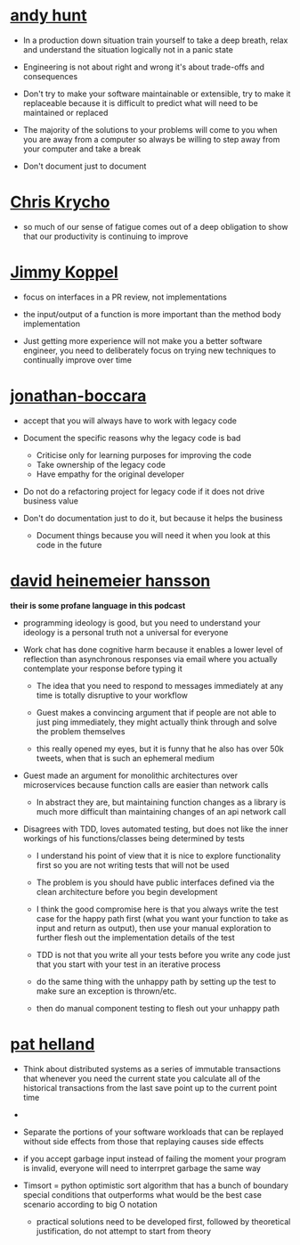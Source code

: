 
# [andy hunt](https://corecursive.com/029-learn-to-think-andy-hunt/)

- In a production down situation train yourself to take a deep breath, relax and understand the situation logically not in a panic state

- Engineering is not about right and wrong it's about trade-offs and consequences

- Don't try to make your software maintainable or extensible, try to make it replaceable because it is difficult to predict what will need to be maintained or replaced

- The majority of the solutions to your problems will come to you when you are away from a computer so always be willing to step away from your computer and take a break

- Don't document just to document



# [Chris Krycho](https://corecursive.com/034-chris-krycho-typescript/)

- so much of our sense of fatigue comes out of a deep obligation to show that our productivity is continuing to improve



# [Jimmy Koppel](https://corecursive.com/036-jimmy-koppel-advanced-software-design/)

- focus on interfaces in a PR review, not implementations

- the input/output of a function is more important than the method body implementation

- Just getting more experience will not make you a better software engineer, you need to deliberately focus on trying new techniques to continually improve over time



# [jonathan-boccara](https://corecursive.com/loving-legacy-code-with-jonathan-boccara/)
- accept that you will always have to work with legacy code

- Document the specific reasons why the legacy code is bad
  - Criticise only for learning purposes for improving the code 
  - Take ownership of the legacy code
  - Have empathy for the original developer 

- Do not do a refactoring project for legacy code if it does not drive business value

- Don't do documentation just to do it, but because it helps the business
  - Document things because you will need it when you look at this code in the future



# [david heinemeier hansson](https://corecursive.com/045-david-heinemeier-hansson-software-contrarian/)

**their is some profane language in this podcast**


- programming ideology is good, but you need to understand your ideology is a personal truth not a universal for everyone

- Work chat has done cognitive harm because it enables a lower level of reflection than asynchronous responses via email where you actually contemplate your response before typing it

  - The idea that you need to respond to messages immediately at any time is totally disruptive to your workflow

  - Guest makes a convincing argument that if people are not able to just ping immediately, they might actually think through and solve the problem themselves

  - this really opened my eyes, but it is funny that he also has over 50k tweets, when that is such an ephemeral medium



- Guest made an argument for monolithic architectures over microservices because function calls are easier than network calls

   - In abstract they are, but maintaining function changes as a library is much more difficult than maintaining changes of an api network call

- Disagrees with TDD, loves automated testing, but does not like the inner workings of his functions/classes being determined by tests

   - I understand his point of view that it is nice to explore functionality first so you are not writing tests that will not be used

   - The problem is you should have public interfaces defined via the clean architecture before you begin development

   - I think the good compromise here is that you always write the test case for the happy path first (what you want your function to take as input and return as output), then use your manual exploration to further flesh out the implementation details of the test

   - TDD is not that you write all your tests before you write any code just that you start with your test in an iterative process

  - do the same thing with the unhappy path by setting up the test to make sure an exception is thrown/etc.

  - then do manual component testing to flesh out your unhappy path





# [pat helland](https://www.stitcher.com/show/corecursive-with-adam-bell/episode/data-and-scale-with-pat-helland-the-long-view-on-distributed-databases-59756734)

- Think about distributed systems as a series of immutable transactions that whenever you need the current state you calculate all of the historical transactions from the last save point up to the current point time
- 
- Separate the portions of your software workloads that can be replayed without side effects from those that replaying causes side effects 


- if you accept garbage input instead of failing the moment your program is invalid, everyone will need to interrpret garbage the same way

- Timsort = python optimistic sort algorithm that has a bunch of boundary special conditions that outperforms what would be the best case scenario according to big O notation
  - practical solutions need to be developed first, followed by theoretical justification, do not attempt to start from theory